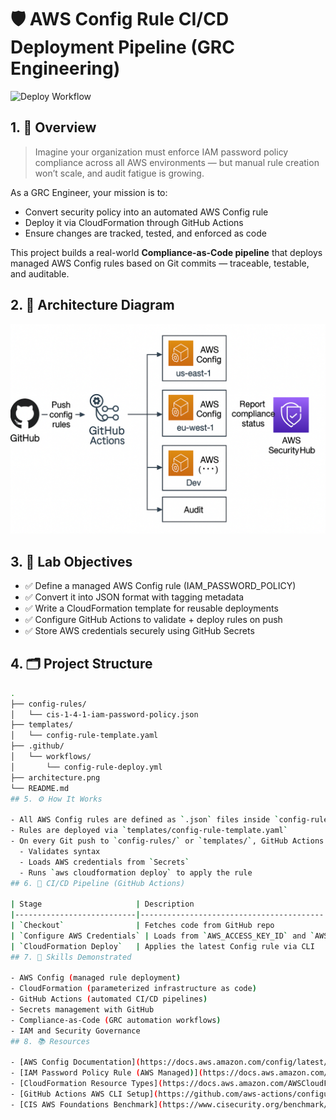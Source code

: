 # 🛡️ AWS Config Rule CI/CD Deployment Pipeline (GRC Engineering)
![Deploy Workflow](https://github.com/Runc9/aws-config-rule-cicd-for-multi-region-grc/actions/workflows/config-rule-deploy.yml/badge.svg)

## 1. 🧠 Overview

> Imagine your organization must enforce IAM password policy compliance across all AWS environments — but manual rule creation won’t scale, and audit fatigue is growing.

As a GRC Engineer, your mission is to:
- Convert security policy into an automated AWS Config rule
- Deploy it via CloudFormation through GitHub Actions
- Ensure changes are tracked, tested, and enforced as code

This project builds a real-world **Compliance-as-Code pipeline** that deploys managed AWS Config rules based on Git commits — traceable, testable, and auditable.
## 2. 🧩 Architecture Diagram

![Architecture](architecture.png)
## 3. 🎯 Lab Objectives

- ✅ Define a managed AWS Config rule (IAM_PASSWORD_POLICY)
- ✅ Convert it into JSON format with tagging metadata
- ✅ Write a CloudFormation template for reusable deployments
- ✅ Configure GitHub Actions to validate + deploy rules on push
- ✅ Store AWS credentials securely using GitHub Secrets
## 4. 🗂️ Project Structure

```bash
.
├── config-rules/
│   └── cis-1-4-1-iam-password-policy.json
├── templates/
│   └── config-rule-template.yaml
├── .github/
│   └── workflows/
│       └── config-rule-deploy.yml
├── architecture.png
└── README.md
## 5. ⚙️ How It Works

- All AWS Config rules are defined as `.json` files inside `config-rules/`
- Rules are deployed via `templates/config-rule-template.yaml`
- On every Git push to `config-rules/` or `templates/`, GitHub Actions:
  - Validates syntax
  - Loads AWS credentials from `Secrets`
  - Runs `aws cloudformation deploy` to apply the rule
## 6. 🚀 CI/CD Pipeline (GitHub Actions)

| Stage                     | Description                             |
|---------------------------|-----------------------------------------|
| `Checkout`                | Fetches code from GitHub repo           |
| `Configure AWS Credentials` | Loads from `AWS_ACCESS_KEY_ID` and `AWS_SECRET_ACCESS_KEY` |
| `CloudFormation Deploy`   | Applies the latest Config rule via CLI  |
## 7. 🧠 Skills Demonstrated

- AWS Config (managed rule deployment)
- CloudFormation (parameterized infrastructure as code)
- GitHub Actions (automated CI/CD pipelines)
- Secrets management with GitHub
- Compliance-as-Code (GRC automation workflows)
- IAM and Security Governance
## 8. 📚 Resources

- [AWS Config Documentation](https://docs.aws.amazon.com/config/latest/developerguide/)
- [IAM Password Policy Rule (AWS Managed)](https://docs.aws.amazon.com/config/latest/developerguide/iam-password-policy.html)
- [CloudFormation Resource Types](https://docs.aws.amazon.com/AWSCloudFormation/latest/UserGuide/aws-template-resource-type-ref.html)
- [GitHub Actions AWS CLI Setup](https://github.com/aws-actions/configure-aws-credentials)
- [CIS AWS Foundations Benchmark](https://www.cisecurity.org/benchmark/amazon_web_services)
